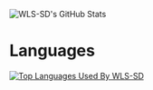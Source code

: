 



![WLS-SD's GitHub Stats](https://github-readme-stats.vercel.app/api?username=WLS-SD&show_icons=true&theme=aura)


# Languages

[![Top Languages Used By WLS-SD](https://github-readme-stats.vercel.app/api/top-langs/?username=WLS-SD&layout=compact)](https://github.com/WLS-SD/github-readme-stats)
